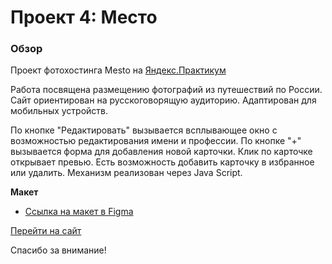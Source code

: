 # Проект 4: Место

### Обзор

Проект фотохостинга Mesto на [Яндекс.Практикум](https://praktikum.yandex.ru/)

Работа посвящена размещению фотографий из путешествий по России. Сайт ориентирован на русскоговорящую аудиторию. Адаптирован для мобильных устройств.

По кнопке "Редактировать" вызывается всплывающее окно с возможностью редактирования имени и профессии.
По кнопке "+" вызывается форма для добавления новой карточки.
Клик по карточке открывает превью.
Есть возможность добавить карточку в избранное или удалить.
Механизм реализован через Java Script.

**Макет**

* [Ссылка на макет в Figma](https://www.figma.com/file/StZjf8HnoeLdiXS7dYrLAh/JavaScript.-Sprint-4)

[Перейти на сайт](https://bambambarabam.github.io/mesto/)

Спасибо за внимание!
